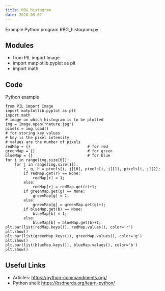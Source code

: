 ```yaml
---
title: RBG_histogram
date: 2020-05-07
---
```

Example Python program RBG_histogram.py

## Modules

* from PIL import Image
* import matplotlib.pyplot as plt
* import math 

## Code

Python example

    from PIL import Image
    import matplotlib.pyplot as plt
    import math 
    # image on which histogram is to be plotted 
    img = Image.open("nature.jpg") 
    pixels = img.load()
    # for storing key values 
    # key is the pixel intensity 
    # values are the number of pixels 
    redMap = {} 	                    # for red
    greenMap = {} 	                    # for green
    blueMap = {}	                    # for blue
    for i in range(img.size[0]):
        for j in range(img.size[1]):
        	r, g, b = pixels[i, j][0], pixels[i, j][1], pixels[i, j][2];
        	if redMap.get(r) == None:
        		redMap[r] = 1;
        	else:
        		redMap[r] = redMap.get(r)+1;
        	if greenMap.get(g) == None:
        		greenMap[g] = 1;
        	else:
        		greenMap[g] = greenMap.get(g)+1;
        	if blueMap.get(b) == None:
        		blueMap[b] = 1;
        	else:
        		blueMap[b] = blueMap.get(b)+1;
    plt.bar(list(redMap.keys()), redMap.values(), color='r')
    plt.show()
    plt.bar(list(greenMap.keys()), greenMap.values(), color='g')
    plt.show()
    plt.bar(list(blueMap.keys()), blueMap.values(), color='b')
    plt.show()
    

## Useful Links

- Articles: https://python-commandments.org/
- Python shell: https://bsdnerds.org/learn-python/
